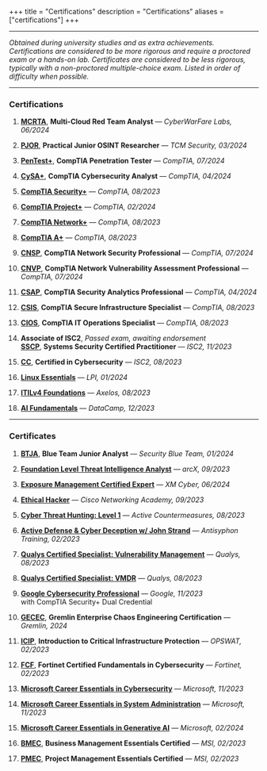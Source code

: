 +++
title = "Certifications"
description = "Certifications"
aliases = ["certifications"]
+++

---

*Obtained during university studies and as extra achievements. Certifications are considered to be more rigorous and require a proctored exam or a hands-on lab. Certificates are considered to be less rigorous, typically with a non-proctored multiple-choice exam. Listed in order of difficulty when possible.*

---

### Certifications

1. [**MCRTA**](https://cyberwarfare.live/product/multi-cloud-red-team-analyst-mcrta/), **Multi-Cloud Red Team Analyst** — *CyberWarFare Labs, 06/2024*

2. [**PJOR**](https://certifications.tcm-sec.com/pjor/), **Practical Junior OSINT Researcher** — *TCM Security, 03/2024*

3. [**PenTest+**](https://www.comptia.org/certifications/pentest), **CompTIA Penetration Tester** — *CompTIA, 07/2024*

4. [**CySA+**](https://www.comptia.org/certifications/cybersecurity-analyst), **CompTIA Cybersecurity Analyst** — *CompTIA, 04/2024*

5. [**CompTIA Security+**](https://www.comptia.org/certifications/security) — *CompTIA, 08/2023*

6. [**CompTIA Project+**](https://www.comptia.org/certifications/project) — *CompTIA, 02/2024*

7. [**CompTIA Network+**](https://www.comptia.org/certifications/network) — *CompTIA, 08/2023*

8. [**CompTIA A+**](https://www.comptia.org/certifications/a) — *CompTIA, 08/2023* 

9. [**CNSP**](https://www.comptia.org/certifications/which-certification/stackable-certifications), **CompTIA Network Security Professional** — *CompTIA, 07/2024*

10. [**CNVP**](https://www.comptia.org/certifications/which-certification/stackable-certifications), **CompTIA Network Vulnerability Assessment Professional** — *CompTIA, 07/2024*

11. [**CSAP**](https://www.comptia.org/certifications/which-certification/stackable-certifications), **CompTIA Security Analytics Professional** — *CompTIA, 04/2024*

12. [**CSIS**](https://www.comptia.org/certifications/which-certification/stackable-certifications), **CompTIA Secure Infrastructure Specialist** — *CompTIA, 08/2023*

13. [**CIOS**](https://www.comptia.org/certifications/which-certification/stackable-certifications), **CompTIA IT Operations Specialist** — *CompTIA, 08/2023*

14. **Associate of ISC2**, *Passed exam, awaiting endorsement* \
 [**SSCP**](https://www.isc2.org/certifications/sscp), **Systems Security Certified Practitioner** — *ISC2, 11/2023*

15. [**CC**](https://www.isc2.org/certifications/cc), **Certified in Cybersecurity** — *ISC2, 08/2023*

16. [**Linux Essentials**](https://www.lpi.org/our-certifications/linux-essentials-overview/) — *LPI, 01/2024*

17. [**ITILv4 Foundations**](https://www.axelos.com/certifications/itil-service-management/itil-4-foundation) — *Axelos, 08/2023*

18. [**AI Fundamentals**](https://www.datacamp.com/certification/ai-fundamentals) — *DataCamp, 12/2023*

---

### Certificates

1. [**BTJA**](https://securityblue.team/training/), **Blue Team Junior Analyst** — *Security Blue Team, 01/2024*

2. [**Foundation Level Threat Intelligence Analyst**](https://arcx.io/courses/cyber-threat-intelligence-101) — *arcX, 09/2023*

3. [**Exposure Management Certified Expert**](https://xm-cyber.thinkific.com/courses/exposure-management-certification) — *XM Cyber, 06/2024*

4. [**Ethical Hacker**](https://skillsforall.com/course/ethical-hacker) — *Cisco Networking Academy, 09/2023*

5. [**Cyber Threat Hunting: Level 1**](https://www.activecountermeasures.com/hunt-training/) — *Active Countermeasures, 08/2023*

6. [**Active Defense & Cyber Deception w/ John Strand**](https://www.antisyphontraining.com/on-demand-courses/active-defense-cyber-deception-w-john-strand/) — *Antisyphon Training, 02/2023*

7. [**Qualys Certified Specialist: Vulnerability Management**](https://www.qualys.com/training/course/vulnerability-management/) — *Qualys, 08/2023*

8. [**Qualys Certified Specialist: VMDR**](https://www.qualys.com/training/course/vmdr/) — *Qualys, 08/2023*

9. [**Google Cybersecurity Professional**](https://grow.google/certificates/cybersecurity/) — *Google, 11/2023* \
 with CompTIA Security+ Dual Credential

10. [**GECEC**](https://www.gremlin.com/certification), **Gremlin Enterprise Chaos Engineering Certification** — *Gremlin, 2024*

11. [**ICIP**](https://get-started.opswatacademy.com/introduction-critical-infrastructure-protection), **Introduction to Critical Infrastructure Protection** — *OPSWAT, 02/2023*

12. [**FCF**](https://training.fortinet.com/local/staticpage/view.php?page=fcf_cybersecurity), **Fortinet Certified Fundamentals in Cybersecurity** — *Fortinet, 02/2023*

13. [**Microsoft Career Essentials in Cybersecurity**](https://www.linkedin.com/learning/paths/career-essentials-in-cybersecurity-by-microsoft-and-linkedin) — *Microsoft, 11/2023*

14. [**Microsoft Career Essentials in System Administration**](https://www.linkedin.com/learning/career-essentials-in-system-administration-by-microsoft-and-linkedin) — *Microsoft, 11/2023*

15. [**Microsoft Career Essentials in Generative AI**](https://www.linkedin.com/learning/paths/career-essentials-in-generative-ai-by-microsoft-and-linkedin) — *Microsoft, 02/2024*

16. [**BMEC**](https://lms.msicertified.com/store/3052441-business-management-essentials-certified-bmec-advanced), **Business Management Essentials Certified** — *MSI, 02/2023*

17. [**PMEC**](https://www.msicertified.com/project-management/project-management-essentials-certified/), **Project Management Essentials Certified** — *MSI, 02/2023*
